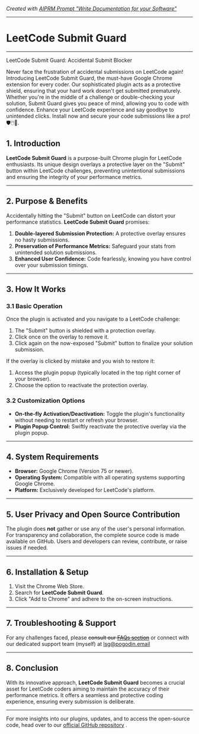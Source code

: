 


_Created with [AIPRM Prompt "Write Documentation for your Software"](https://www.aiprm.com/prompts/softwareengineering/backend-development/1839905214158356480/)_

---

# LeetCode Submit Guard

---

LeetCode Submit Guard: Accidental Submit Blocker

Never face the frustration of accidental submissions on LeetCode again! Introducing LeetCode Submit Guard, 
the must-have Google Chrome extension for every coder. Our sophisticated plugin acts as a protective shield, 
ensuring that your hard work doesn't get submitted prematurely. 
Whether you're in the middle of a challenge or double-checking your solution, 
Submit Guard gives you peace of mind, allowing you to code with confidence. 
Enhance your LeetCode experience and say goodbye to unintended clicks. 
Install now and secure your code submissions like a pro! 🛡️🖱️🚫.


## 1. Introduction

**LeetCode Submit Guard** is a purpose-built Chrome plugin for LeetCode enthusiasts. Its unique design overlays a protective layer on the "Submit" button within LeetCode challenges, preventing unintentional submissions and ensuring the integrity of your performance metrics.

---

## 2. Purpose & Benefits

Accidentally hitting the "Submit" button on LeetCode can distort your performance statistics. **LeetCode Submit Guard** promises:

1. **Double-layered Submission Protection:** A protective overlay ensures no hasty submissions.
2. **Preservation of Performance Metrics:** Safeguard your stats from unintended solution submissions.
3. **Enhanced User Confidence:** Code fearlessly, knowing you have control over your submission timings.

---

## 3. How It Works

### 3.1 Basic Operation

Once the plugin is activated and you navigate to a LeetCode challenge:

1. The "Submit" button is shielded with a protection overlay.
2. Click once on the overlay to remove it.
3. Click again on the now-exposed "Submit" button to finalize your solution submission.

If the overlay is clicked by mistake and you wish to restore it:

1. Access the plugin popup (typically located in the top right corner of your browser).
2. Choose the option to reactivate the protection overlay.

### 3.2 Customization Options

* **On-the-fly Activation/Deactivation:** Toggle the plugin's functionality without needing to restart or refresh your browser.
* **Plugin Popup Control:** Swiftly reactivate the protective overlay via the plugin popup.

---

## 4. System Requirements

* **Browser:** Google Chrome (Version 75 or newer).
* **Operating System:** Compatible with all operating systems supporting Google Chrome.
* **Platform:** Exclusively developed for LeetCode's platform.

---

## 5. User Privacy and Open Source Contribution

The plugin does **not** gather or use any of the user's personal information. For transparency and collaboration, the complete source code is made available on GitHub. Users and developers can review, contribute, or raise issues if needed.

---

## 6. Installation & Setup

1. Visit the Chrome Web Store.
2. Search for **LeetCode Submit Guard**.
3. Click "Add to Chrome" and adhere to the on-screen instructions.

---

## 7. Troubleshooting & Support

For any challenges faced, please ~~consult our [FAQs section](https://github.com/404)~~ or connect with our dedicated support team (myself) at lsg@pogodin.email

---

## 8. Conclusion

With its innovative approach, **LeetCode Submit Guard** becomes a crucial asset for LeetCode coders aiming to maintain the accuracy of their performance metrics. It offers a seamless and protective coding experience, ensuring every submission is deliberate.

---

For more insights into our plugins, updates, and to access the open-source code, head over to our [official GitHub repository](https://github.com/ipogodin/LSP) .